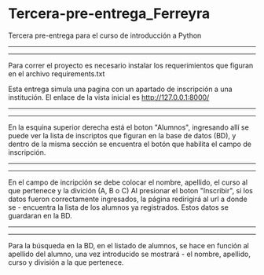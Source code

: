 # Tercera-pre-entrega_Ferreyra
Tercera pre-entrega para el curso de introducción a Python

-----------------------------------------------------------------------------
-----------------------------------------------------------------------------
 Para correr el proyecto es necesario instalar los requerimientos que figuran en el archivo requirements.txt
 
 Esta entrega simula una pagina con un apartado de inscripción a una institución.
 El enlace de la vista inicial es http://127.0.0.1:8000/
 

-----------------------------------------------------------------------------
-----------------------------------------------------------------------------

 En la esquina superior derecha está el boton "Alumnos", ingresando allí se puede ver la lista de inscriptos que figuran en la base de datos (BD), 
 y dentro de la misma sección se encuentra el botón que habilita el campo de inscripción.
 

-----------------------------------------------------------------------------
-----------------------------------------------------------------------------

 En el campo de incripción se debe colocar el nombre, apellido, el curso al que pertenece  y la divición (A, B o C)
 Al presionar el boton "Inscribir", si los datos fueron correctamente ingresados, la página redirigirá al url a donde se -
 encuentra la lista de los alumnos ya registrados.
 Estos datos se guardaran en la BD.

 -----------------------------------------------------------------------------
 -----------------------------------------------------------------------------

 Para la búsqueda en la BD, en el listado de alumnos, se hace en función al apellido del alumno, una vez introducido se mostrará -
 el nombre, apellido, curso y división a la que pertenece.
